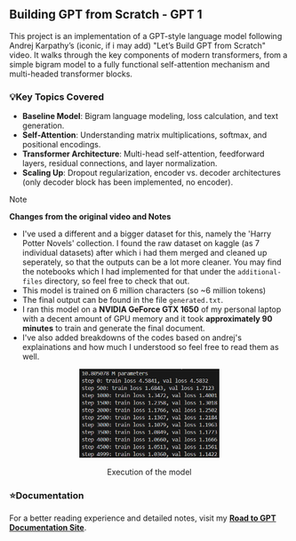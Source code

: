 ## Building GPT from Scratch - GPT 1

This project is an implementation of a GPT-style language model following Andrej Karpathy’s (iconic, if i may add) "Let’s Build GPT from Scratch" video. It walks through the key components of modern transformers, from a simple bigram model to a fully functional self-attention mechanism and multi-headed transformer blocks.  

### **💡Key Topics Covered**  
- **Baseline Model**: Bigram language modeling, loss calculation, and text generation.
- **Self-Attention**: Understanding matrix multiplications, softmax, and positional encodings. 
- **Transformer Architecture**: Multi-head self-attention, feedforward layers, residual connections, and layer normalization.
- **Scaling Up**: Dropout regularization, encoder vs. decoder architectures (only decoder block has been implemented, no encoder).

> [!Note]
> **Changes from the original video and Notes**
> - I've used a different and a bigger dataset for this, namely the 'Harry Potter Novels' collection. I found the raw dataset on kaggle (as 7 individual datasets) after which i had them merged and cleaned up seperately, so that the outputs can be a lot more cleaner. You may find the notebooks which I had implemented for that under the `additional-files` directory, so feel free to check that out.
> - This model is trained on 6 million characters (so ~6 million tokens)
> - The final output can be found in the file `generated.txt`.
> - I ran this model on a **NVIDIA GeForce GTX 1650** of my personal laptop with a decent amount of GPU memory and it took **approximately 90 minutes** to train and generate the final document.
> - I've also added breakdowns of the codes based on andrej's explainations and how much I understood so feel free to read them as well.

<div align="center">
<img src="additional-files\static\training-time.png" alt="Thumbnail" width="50%">
<p>Execution of the model</p>
</div>

### **⭐Documentation**
For a better reading experience and detailed notes, visit my **[Road to GPT Documentation Site](https://muzzammilshah.github.io/Road-to-GPT/GPT-1/)**.